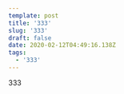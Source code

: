 ```yaml
---
template: post
title: '333'
slug: '333'
draft: false
date: 2020-02-12T04:49:16.138Z
tags:
  - '333'
---
```

333
